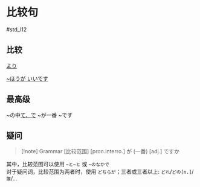 # 比较句

 #std_l12

## 比较

[より](../../4.particle/より.md#表示比较)

[~ほうが いいです](../ほうが.md)

## 最高级

~の中[て、で](../../4.particle/て、で.md#表示状态的范围或场所)  ~が一番 ~です

## 疑问

> [!note] Grammar
> [比较范围] [pron.interro.] が (一番) [adj.] ですか

其中，比较范围可以使用 `~と~と` 或 `~のなかで`  
对于疑问词，比较范围为两者时，使用 `どちらが`；三者或三者以上: `どれ`/`どの[n.]`/`誰`/…
